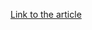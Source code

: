 [Link to the article](https://blog.cloudflare.com/unauthorized-issuance-of-certificates-for-1-1-1-1/)
